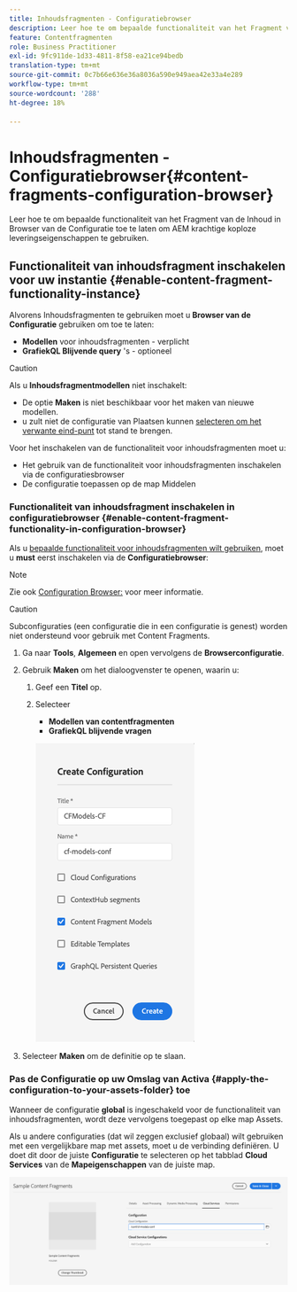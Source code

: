 ```yaml
---
title: Inhoudsfragmenten - Configuratiebrowser
description: Leer hoe te om bepaalde functionaliteit van het Fragment van de Inhoud in Browser van de Configuratie toe te laten om AEM krachtige koploze leveringseigenschappen te gebruiken.
feature: Contentfragmenten
role: Business Practitioner
exl-id: 9fc911de-1d33-4811-8f58-ea21ce94bedb
translation-type: tm+mt
source-git-commit: 0c7b66e636e36a8036a590e949aea42e33a4e289
workflow-type: tm+mt
source-wordcount: '288'
ht-degree: 18%

---
```


# Inhoudsfragmenten - Configuratiebrowser{#content-fragments-configuration-browser}

Leer hoe te om bepaalde functionaliteit van het Fragment van de Inhoud in Browser van de Configuratie toe te laten om AEM krachtige koploze leveringseigenschappen te gebruiken.

## Functionaliteit van inhoudsfragment inschakelen voor uw instantie {#enable-content-fragment-functionality-instance}

Alvorens Inhoudsfragmenten te gebruiken moet u **Browser van de Configuratie** gebruiken om toe te laten:

* **Modellen**  voor inhoudsfragmenten - verplicht
* **GrafiekQL Blijvende query** &#39;s - optioneel

>[!CAUTION]
>
>Als u **Inhoudsfragmentmodellen** niet inschakelt:
>
>* De optie **Maken** is niet beschikbaar voor het maken van nieuwe modellen.
>* u zult niet de configuratie van Plaatsen kunnen [selecteren om het verwante eind-punt](/help/assets/content-fragments/graphql-api-content-fragments.md#enabling-graphql-endpoint) tot stand te brengen.


Voor het inschakelen van de functionaliteit voor inhoudsfragmenten moet u:

* Het gebruik van de functionaliteit voor inhoudsfragmenten inschakelen via de configuratiesbrowser
* De configuratie toepassen op de map Middelen

### Functionaliteit van inhoudsfragment inschakelen in configuratiebrowser {#enable-content-fragment-functionality-in-configuration-browser}

Als u [bepaalde functionaliteit voor inhoudsfragmenten wilt gebruiken](#creating-a-content-fragment-model), moet u **must** eerst inschakelen via de **Configuratiebrowser**:

>[!NOTE]
>
>Zie ook [Configuration Browser:](/help/implementing/developing/introduction/configurations.md#using-configuration-browser) voor meer informatie.

>[!CAUTION]
>
>Subconfiguraties (een configuratie die in een configuratie is genest) worden niet ondersteund voor gebruik met Content Fragments.

1. Ga naar **Tools**, **Algemeen** en open vervolgens de **Browserconfiguratie**.

1. Gebruik **Maken** om het dialoogvenster te openen, waarin u:

   1. Geef een **Titel** op.
   1. Selecteer
      * **Modellen van contentfragmenten**
      * **GrafiekQL blijvende vragen**

      ![Configuratie definiëren](assets/cfm-conf-01.png)


1. Selecteer **Maken** om de definitie op te slaan.

<!-- 1. Select the location appropriate to your website. -->

### Pas de Configuratie op uw Omslag van Activa {#apply-the-configuration-to-your-assets-folder} toe

Wanneer de configuratie **global** is ingeschakeld voor de functionaliteit van inhoudsfragmenten, wordt deze vervolgens toegepast op elke map Assets.

Als u andere configuraties (dat wil zeggen exclusief globaal) wilt gebruiken met een vergelijkbare map met assets, moet u de verbinding definiëren. U doet dit door de juiste **Configuratie** te selecteren op het tabblad **Cloud Services** van de **Mapeigenschappen** van de juiste map.

![Configuratie toepassen](assets/cfm-conf-02.png)
